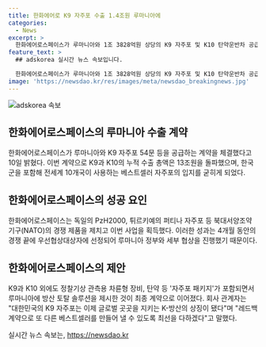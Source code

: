 ```yaml
---
title: 한화에어로 K9 자주포 수출 1.4조원 루마니아에
categories:
  - News
excerpt: >
  한화에어로스페이스가 루마니아와 1조 3828억원 상당의 K9 자주포 및 K10 탄약운반차 공급 계약을 체결했다. 이는 K9의 글로벌 입지를 확대하는 사례로, 독일 및 튀르키 등 경쟁사를 제쳤다. 추가로, 상세 계약 내용에는 K9과 K10 외에도 다양한 방산 장비가 포함돼 루마니아에 방산 토탈 솔루션을 제공할 예정이다. 이에 따라 K9의 누적 수출액은 13조원을 돌파하며, NATO 회원국 중 K9를 도입한 국가는 6개로 늘어났다.
feature_text: >
  ## adskorea 실시간 뉴스 속보입니다.

  한화에어로스페이스가 루마니아와 1조 3828억원 상당의 K9 자주포 및 K10 탄약운반차 공급 계약을 체결했다. 이는 K9의 글로벌 입지를 확대하는 사례로, 독일 및 튀르키 등 경쟁사를 제쳤다. 추가로, 상세 계약 내용에는 K9과 K10 외에도 다양한 방산 장비가 포함돼 루마니아에 방산 토탈 솔루션을 제공할 예정이다. 이에 따라 K9의 누적 수출액은 13조원을 돌파하며, NATO 회원국 중 K9를 도입한 국가는 6개로 늘어났다.
image: 'https://newsdao.kr/res/images/meta/newsdao_breakingnews.jpg'
---
```


<p><img src="https://newsdao.kr/res/images/meta/newsdao_breakingnews.jpg" alt="adskorea 속보" /></p>

<h2 data-ke-size="size26">한화에어로스페이스의 루마니아 수출 계약</h2>

<p data-ke-size="size16">한화에어로스페이스가 루마니아와 K9 자주포 54문 등을 공급하는 계약을 체결했다고 10일 밝혔다. 이번 계약으로 K9과 K10의 누적 수출 총액은 13조원을 돌파했으며, 한국군을 포함해 전세계 10개국이 사용하는 베스트셀러 자주포의 입지를 굳히게 되었다.</p>

<h2 data-ke-size="size24">한화에어로스페이스의 성공 요인</h2>

<p data-ke-size="size16">한화에어로스페이스는 독일의 PzH2000, 튀르키예의 퍼티나 자주포 등 북대서양조약기구(NATO)의 경쟁 제품을 제치고 이번 사업을 획득했다. 이러한 성과는 4개월 동안의 경쟁 끝에 우선협상대상자에 선정되어 루마니아 정부와 세부 협상을 진행했기 때문이다.</p>

<h2 data-ke-size="size24">한화에어로스페이스의 제안</h2>

<p data-ke-size="size16">K9과 K10 외에도 정찰기상 관측용 차륜형 장비, 탄약 등 '자주포 패키지'가 포함되면서 루마니아에 방산 토탈 솔루션을 제시한 것이 최종 계약으로 이어졌다. 회사 관계자는 "대한민국의 K9 자주포는 이제 글로벌 곳곳을 지키는 K-방산의 상징이 됐다"며 "레드백 계약으로 또 다른 베스트셀러를 만들어 낼 수 있도록 최선을 다하겠다"고 말했다.</p>
실시간 뉴스 속보는, <a href="https://newsdao.kr" rel="dofollow">https://newsdao.kr</a>


